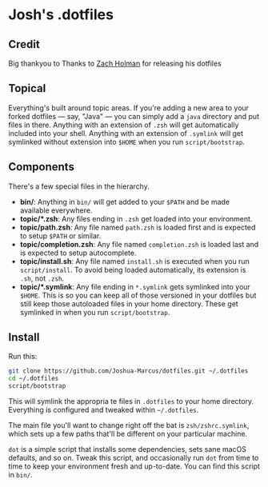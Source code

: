 # Josh's .dotfiles

## Credit

Big thankyou to Thanks to [Zach Holman](https://github.com/holman/dotfiles) for releasing his dotfiles

## Topical

Everything's built around topic areas. If you're adding a new area to your
forked dotfiles — say, "Java" — you can simply add a `java` directory and put
files in there. Anything with an extension of `.zsh` will get automatically
included into your shell. Anything with an extension of `.symlink` will get
symlinked without extension into `$HOME` when you run `script/bootstrap`.

## Components

There's a few special files in the hierarchy.

-   **bin/**: Anything in `bin/` will get added to your `$PATH` and be made
    available everywhere.
-   **topic/\*.zsh**: Any files ending in `.zsh` get loaded into your
    environment.
-   **topic/path.zsh**: Any file named `path.zsh` is loaded first and is
    expected to setup `$PATH` or similar.
-   **topic/completion.zsh**: Any file named `completion.zsh` is loaded
    last and is expected to setup autocomplete.
-   **topic/install.sh**: Any file named `install.sh` is executed when you run `script/install`. To avoid being loaded automatically, its extension is `.sh`, not `.zsh`.
-   **topic/\*.symlink**: Any file ending in `*.symlink` gets symlinked into
    your `$HOME`. This is so you can keep all of those versioned in your dotfiles
    but still keep those autoloaded files in your home directory. These get
    symlinked in when you run `script/bootstrap`.

## Install

Run this:

```sh
git clone https://github.com/Joshua-Marcus/dotfiles.git ~/.dotfiles
cd ~/.dotfiles
script/bootstrap
```

This will symlink the appropria te files in `.dotfiles` to your home directory.
Everything is configured and tweaked within `~/.dotfiles`.

The main file you'll want to change right off the bat is `zsh/zshrc.symlink`,
which sets up a few paths that'll be different on your particular machine.

`dot` is a simple script that installs some dependencies, sets sane macOS
defaults, and so on. Tweak this script, and occasionally run `dot` from
time to time to keep your environment fresh and up-to-date. You can find
this script in `bin/`.
